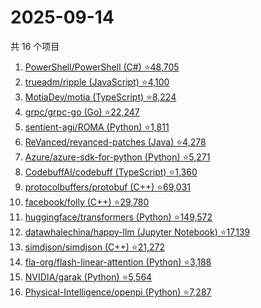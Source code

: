 # 2025-09-14

共 16 个项目

<!-- BEGIN GITHUB -->
<!-- 最后更新时间 2025-09-14 12:10:08 +0800 -->
1. [PowerShell/PowerShell (C#) ⭐48,705](https://github.com/PowerShell/PowerShell)
1. [trueadm/ripple (JavaScript) ⭐4,100](https://github.com/trueadm/ripple)
1. [MotiaDev/motia (TypeScript) ⭐8,224](https://github.com/MotiaDev/motia)
1. [grpc/grpc-go (Go) ⭐22,247](https://github.com/grpc/grpc-go)
1. [sentient-agi/ROMA (Python) ⭐1,811](https://github.com/sentient-agi/ROMA)
1. [ReVanced/revanced-patches (Java) ⭐4,278](https://github.com/ReVanced/revanced-patches)
1. [Azure/azure-sdk-for-python (Python) ⭐5,271](https://github.com/Azure/azure-sdk-for-python)
1. [CodebuffAI/codebuff (TypeScript) ⭐1,360](https://github.com/CodebuffAI/codebuff)
1. [protocolbuffers/protobuf (C++) ⭐69,031](https://github.com/protocolbuffers/protobuf)
1. [facebook/folly (C++) ⭐29,780](https://github.com/facebook/folly)
1. [huggingface/transformers (Python) ⭐149,572](https://github.com/huggingface/transformers)
1. [datawhalechina/happy-llm (Jupyter Notebook) ⭐17,139](https://github.com/datawhalechina/happy-llm)
1. [simdjson/simdjson (C++) ⭐21,272](https://github.com/simdjson/simdjson)
1. [fla-org/flash-linear-attention (Python) ⭐3,188](https://github.com/fla-org/flash-linear-attention)
1. [NVIDIA/garak (Python) ⭐5,564](https://github.com/NVIDIA/garak)
1. [Physical-Intelligence/openpi (Python) ⭐7,287](https://github.com/Physical-Intelligence/openpi)
<!-- END GITHUB -->